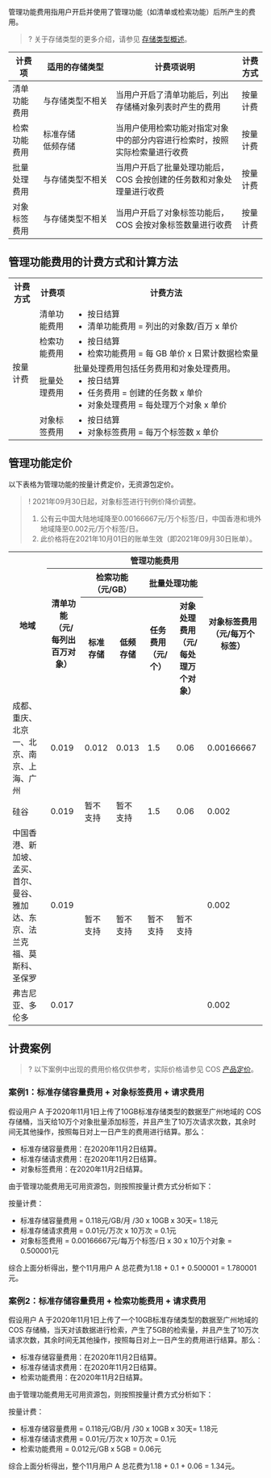 管理功能费用指用户开启并使用了管理功能（如清单或检索功能）后所产生的费用。

>? 关于存储类型的更多介绍，请参见 [存储类型概述](https://cloud.tencent.com/document/product/436/33417)。
> 

<table>
<thead>
<tr>
<th>计费项</th>
<th>适用的存储类型</th>
<th>计费项说明</th>
<th>计费方式</th>
</tr>
</thead>
<tbody><tr>
<td>清单功能费用</td>
<td nowrap="nowrap">与存储类型不相关</td>
<td>当用户开启了清单功能后，列出存储桶对象列表时产生的费用</td>
<td>按量计费</li></td>
</tr>
<tr>
<td >检索功能费用</td>
<td>标准存储<br>低频存储</td>
<td>当用户使用检索功能对指定对象中的部分内容进行检索时，按照实际检索量进行收费</td>
<td>按量计费</td>
</tr>
<tr>
<td>批量处理费用</td>
<td nowrap="nowrap">与存储类型不相关</td>
<td>当用户开启了批量处理功能后，COS 会按创建的任务数和对象处理量进行收费</td>
<td>按量计费</td>
</tr>
<tr>
<td>对象标签费用</td>
<td nowrap="nowrap">与存储类型不相关</td>
<td>当用户开启了对象标签功能后，COS 会按对象标签数量进行收费</td>
<td>按量计费</td>
</tr>
</tbody></table>



## 管理功能费用的计费方式和计算方法

<table>
   <tr>
      <th>计费方式</th>
      <th>计费项</th>
      <th>计费方法</th>
   </tr>
   <tr>
      <td rowspan=4>按量计费</td>
      <td>清单功能费用</td>
      <td nowrap="nowrap"><ul  style="margin: 0;"><li>按日结算</li><li>清单功能费用 = 列出的对象数/百万 x 单价</li></ul></td>
   </tr>
   <tr>
      <td>检索功能费用</td>
      <td nowrap="nowrap"><ul  style="margin: 0;"><li>按日结算</li><li>检索功能费用 = 每 GB 单价 x 日累计数据检索量</li></ul></td>
   </tr>
   <tr>
      <td>批量处理费用</td>
			<td nowrap="nowrap">批量处理费用包括任务费用和对象处理费用。<ul  style="margin: 0;"><li>按日结算<br><li>任务费用 = 创建的任务数 x 单价</li><li>对象处理费用 = 每处理万个对象 x 单价</li></ul></td>
   </tr>
   <tr>
      <td>对象标签费用</td>
			<td nowrap="nowrap"><ul  style="margin: 0;"><li>按日结算</li><li>对象标签费用 = 每万个标签数 x 单价</li></ul></td>
   </tr>
</table>


## 管理功能定价

以下表格为管理功能的按量计费定价，无资源包定价。

>! 2021年09月30日起，对象标签进行刊例价降价调整。
> 1. 公有云中国大陆地域降至0.00166667元/万个标签/日，中国香港和境外地域降至0.002元/万个标签/日。
> 2. 此价格将在2021年10月01日的账单生效（即2021年09月30日账单）。
>

<table>
   <tr>
      <th rowspan=3 width="15%">地域</td>
      <th colspan=6>管理功能费用</td>
   </tr>
   <tr>
      <th rowspan=2>清单功能（元/每列出百万对象）</td>
      <th colspan=2>检索功能（元/GB）</td>
      <th colspan=2>批量处理功能</td>
      <th rowspan=2>对象标签费用（元/每万个标签）</td>
   </tr>
   <tr>
      <th>标准存储</td>
      <th>低频存储</td>
      <th>任务费用（元/个）</td>
      <th>对象处理费用（元/每处理万个对象）</td>
   </tr>
   <tr>
      <td>成都、重庆、北京一、北京、南京、上海、广州</td>
      <td>0.019</td>
      <td>0.012</td>
      <td>0.013</td>
      <td>1.5</td>
      <td>0.06</td>
      <td>0.00166667</td>
   </tr>
   <tr>
      <td>硅谷</td>
      <td>0.019</td>
      <td rowspan=1>暂不支持</td>
      <td rowspan=1>暂不支持</td>
      <td>1.5</td>
      <td>0.06</td>
      <td>0.002</td>
   </tr>
   <tr>
      <td>中国香港、新加坡、孟买、首尔、曼谷、雅加达、东京、法兰克福、莫斯科、圣保罗</td>
      <td>0.019</td>
      <td rowspan=2>暂不支持</td>
      <td rowspan=2>暂不支持</td>
      <td rowspan=2>暂不支持</td>
      <td rowspan=2>暂不支持</td>
      <td>0.002</td>
   </tr>
   <tr>
      <td>弗吉尼亚、多伦多</td>
      <td>0.017</td>
      <td>0.002</td>
   </tr>
</table>


## 计费案例

>? 以下案例中出现的费用价格仅供参考，实际价格请参见 COS [产品定价](https://buy.cloud.tencent.com/price/cos)。
>


### 案例1：标准存储容量费用 + 对象标签费用 + 请求费用

假设用户 A 于2020年11月1日上传了10GB标准存储类型的数据至广州地域的 COS 存储桶，当天给10万个对象批量添加标签，并且产生了10万次请求次数，其余时间无其他操作，按照每日对上一日产生的费用进行结算。那么：

- 标准存储容量费用：在2020年11月2日结算。
- 标准存储请求费用：在2020年11月2日结算。
- 对象标签费用：在2020年11月2日结算。

由于管理功能费用无可用资源包，则按照按量计费方式分析如下：

按量计费：
 - 标准存储容量费用 = 0.118元/GB/月 /30 x 10GB x 30天= 1.18元
 - 标准存储请求费用 = 0.01元/万次 x 10万次 = 0.1元
 - 对象标签费用 = 0.00166667元/每万个标签/日 x 30 x 10万个对象 = 0.500001元


综合上面分析得出，整个11月用户 A 总花费为1.18 + 0.1 + 0.500001 = 1.780001元。


### 案例2：标准存储容量费用 + 检索功能费用 + 请求费用

假设用户 A 于2020年11月1日上传了一个10GB标准存储类型的数据至广州地域的 COS 存储桶，当天对该数据进行检索，产生了5GB的检索量，并且产生了10万次请求次数，其余时间无其他操作，按照每日对上一日产生的费用进行结算。那么：

- 标准存储容量费用：在2020年11月2日结算。
- 标准存储请求费用：在2020年11月2日结算。
- 检索功能费用：在2020年11月2日结算。

由于管理功能费用无可用资源包，则按照按量计费方式分析如下：

按量计费：
 - 标准存储容量费用 = 0.118元/GB/月 /30 x 10GB x 30天= 1.18元
 - 标准存储请求费用 = 0.01元/万次 x 10万次 = 0.1元
 - 检索功能费用 = 0.012元/GB x 5GB = 0.06元


综合上面分析得出，整个11月用户 A 总花费为1.18 + 0.1 + 0.06 = 1.34元。
